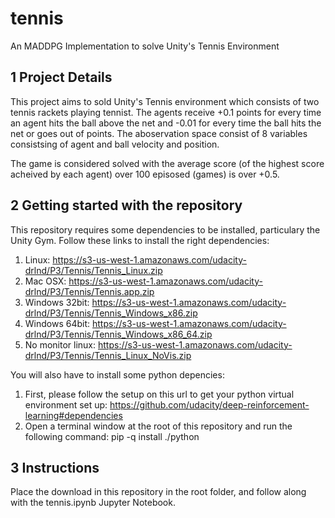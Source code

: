 # tennis
An MADDPG Implementation to solve Unity's Tennis Environment

## 1 Project Details 
This project aims to sold Unity's Tennis environment which consists of two tennis rackets playing tennist. The agents receive +0.1 points for every time an agent hits the ball above the net and -0.01 for every time the ball hits the net or goes out of points. The aboservation space consist of 8 variables consistsing of agent and ball velocity and position.

The game is considered solved with the average score (of the highest score acheived by each agent) over 100 episosed (games) is over +0.5. 

## 2 Getting started with the repository
This repository requires some dependencies to be installed, particulary the Unity Gym. 
Follow these links to install the right dependencies: 
1. Linux: https://s3-us-west-1.amazonaws.com/udacity-drlnd/P3/Tennis/Tennis_Linux.zip
2. Mac OSX: https://s3-us-west-1.amazonaws.com/udacity-drlnd/P3/Tennis/Tennis.app.zip
3. Windows 32bit: https://s3-us-west-1.amazonaws.com/udacity-drlnd/P3/Tennis/Tennis_Windows_x86.zip
4. Windows 64bit: https://s3-us-west-1.amazonaws.com/udacity-drlnd/P3/Tennis/Tennis_Windows_x86_64.zip
5. No monitor linux: https://s3-us-west-1.amazonaws.com/udacity-drlnd/P3/Tennis/Tennis_Linux_NoVis.zip

You will also have to install some python depencies:
1. First, please follow the setup on this url to get your python virtual environment set up: https://github.com/udacity/deep-reinforcement-learning#dependencies
2. Open a terminal window at the root of this repository and run the following command: pip -q install ./python

## 3 Instructions 

Place the download in this repository in the root folder, and follow along with the tennis.ipynb Jupyter Notebook. 
